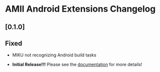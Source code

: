 <!-- Keep a Changelog guide -> https://keepachangelog.com -->

# AMII Android Extensions Changelog

## [0.1.0]

## Fixed

- MIKU not recognizing Android build tasks

- **Initial Release!!!** Please see the <a href="https://github.com/Unthrottled/AMII#documentation">
documentation</a> for more details!
